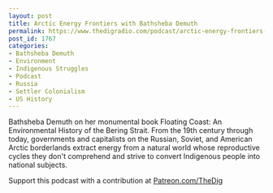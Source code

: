 ```yaml
---
layout: post
title: Arctic Energy Frontiers with Bathsheba Demuth
permalink: https://www.thedigradio.com/podcast/arctic-energy-frontiers-with-bathsheba-demuth/index.html
post_id: 1767
categories: 
- Bathsheba Demuth
- Environment
- Indigenous Struggles
- Podcast
- Russia
- Settler Colonialism
- US History
---
```


Bathsheba Demuth on her monumental book 
Floating Coast: An Environmental History of the Bering Strait. From the 19th century through today, governments and capitalists on the Russian, Soviet, and American Arctic borderlands extract energy from a natural world whose reproductive cycles they don't comprehend and strive to convert Indigenous people into national subjects.

Support this podcast with a contribution at 
[Patreon.com/TheDig](http://Patreon.com/TheDig)